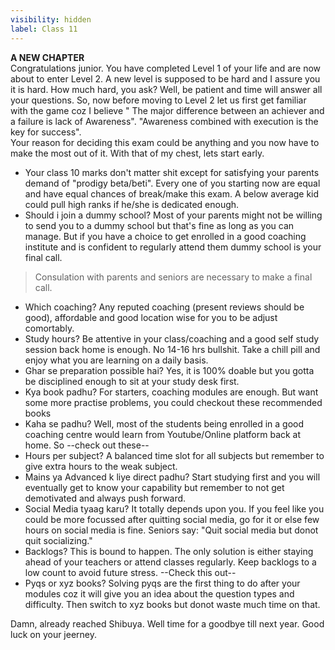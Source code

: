 ```yaml
---
visibility: hidden
label: Class 11
---
```


**A NEW CHAPTER** <br>
Congratulations junior. You have completed Level 1 of your life and are now about to enter Level 2. A new level is supposed to be hard and I assure you it is hard. How much hard, you ask? Well, be patient and time will answer all your questions. So, now before moving to Level 2 let us first get familiar with the game coz I believe " The major difference between an achiever and a failure is lack of Awareness". "Awareness combined with execution is the key for success". <br>
Your reason for deciding this exam could be anything and you now have to make the most out of it. With that of my chest, lets start early. <br>
- Your class 10 marks don't matter shit except for satisfying your parents demand of "prodigy beta/beti". Every one of you starting now are equal and have equal chances of break/make this exam. A below average kid could pull high ranks if he/she is dedicated enough. 
- Should i join a dummy school? Most of your parents might not be willing to send you to a dummy school but that's fine as long as you can manage. But if you have a choice to get enrolled in a good coaching institute and is confident to regularly attend them dummy school is your final call. 
> Consulation with parents and seniors are necessary to make a final call. 
- Which coaching? Any reputed coaching (present reviews should be good), affordable and good location wise for you to be adjust comortably.
- Study hours? Be attentive in your class/coaching and a good self study session back home is enough. No 14-16 hrs bullshit. Take a chill pill and enjoy what you are learning on a daily basis.
- Ghar se preparation possible hai? Yes, it is 100% doable but you gotta be disciplined enough to sit at your study desk first. <Read More>
- Kya book padhu? For starters, coaching modules are enough. But want some more practise problems, you could checkout these recommended books <here>
- Kaha se padhu? Well, most of the students being enrolled in a good coaching centre would learn from Youtube/Online platform back at home. So --check out these--
- Hours per subject? A balanced time slot for all subjects but remember to give extra hours to the weak subject.
- Mains ya Advanced k liye direct padhu? Start studying first and you will eventually get to know your capability but remember to not get demotivated and always push forward.
- Social Media tyaag karu? It totally depends upon you. If you feel like you could be more focussed after quitting social media, go for it or else few hours on social media is fine. Seniors say: "Quit social media but donot quit socializing."
- Backlogs? This is bound to happen. The only solution is either staying ahead of your teachers or attend classes regularly. Keep backlogs to a low count to avoid future stress. --Check this out-- 
- Pyqs or xyz books? Solving pyqs are the first thing to do after your modules coz it will give you an idea about the question types and difficulty. Then switch to xyz books but donot waste much time on that. <br>

Damn, already reached Shibuya. Well time for a goodbye till next year. Good luck on your jeerney.





